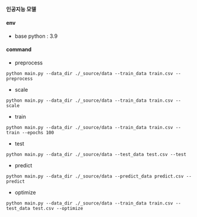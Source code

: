 #### 인공지능 모델

#### env
- base python : 3.9

#### command
- preprocess
```
python main.py --data_dir ./_source/data --train_data train.csv --preprocess
```
- scale
```
python main.py --data_dir ./_source/data --train_data train.csv --scale
```
- train
```
python main.py --data_dir ./_source/data --train_data train.csv --train --epochs 100
```
- test
```
python main.py --data_dir ./_source/data --test_data test.csv --test
```
- predict
```
python main.py --data_dir ./_source/data --predict_data predict.csv --predict
```
- optimize
```
python main.py --data_dir ./_source/data --train_data train.csv --test_data test.csv --optimize
```